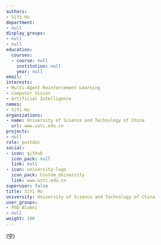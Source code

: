 ```yaml
---
authors:
- SiYi Hu
department:
- null
display_groups:
- null
- null
education:
  courses:
  - course: null
    institution: null
    year: null
email: ''
interests:
- Multi-Agent Reinforcement Learning
- Computer Vision
- Artificial Intelligence
names:
- SiYi Hu
organizations:
- name: University of Science and Technology of China
  url: www.ustc.edu.cn
projects:
- null
role: postdoc
social:
- icon: github
  icon_pack: null
  link: null
- icon: university-logo
  icon_pack: Custom_University
  link: www.ustc.edu.cn
superuser: false
title: SiYi Hu
university: University of Science and Technology of China
user_groups:
- PhD Alumni
- null
weight: 100
---
```


(空)
